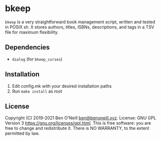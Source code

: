 # bkeep

`bkeep` is a very straightforward book management script, written and tested in
POSIX sh. It stores authors, titles, ISBNs, descriptions, and tags in a TSV
file for maximum flexibility.

## Dependencies

* `dialog` (for `bkeep_curses`)

## Installation

1. Edit config.mk with your desired installation paths
2. Run `make install` as root

## License

Copyright (C) 2019-2021 Ben O'Neill <ben@benoneill.xyz>. License: GNU
GPL Version 3 <https://gnu.org/licenses/gpl.html>. This is free
software: you are free to change and redistribute it. There is NO
WARRANTY, to the extent permitted by law.
